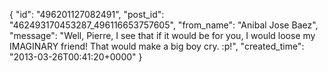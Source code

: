  {
   "id": "496201127082491",
   "post_id": "462493170453287_496116653757605",
   "from_name": "Anibal Jose Baez",
   "message": "Well, Pierre, I see that if it would be for you, I would loose my IMAGINARY friend! That would make a big boy cry. :p!",
   "created_time": "2013-03-26T00:41:20+0000"
 }
